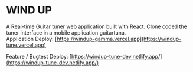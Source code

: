 # WIND UP

A Real-time Guitar tuner web application built with React.
Clone coded the tuner interface in a mobile application guitartuna.
<br>
Application Deploy: [https://windup-gamma.vercel.app](https://windup-tune.vercel.app)

Feature / Bugtest Deploy: [https://windup-tune-dev.netlify.app/](https://windup-tune-dev.netlify.app/)

